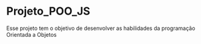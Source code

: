 # Projeto_POO_JS

Esse projeto tem o objetivo de desenvolver as habilidades da programação Orientada a Objetos
